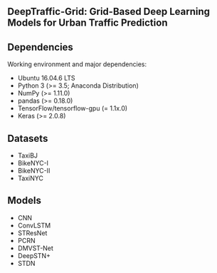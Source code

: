 ## DeepTraffic-Grid: Grid-Based Deep Learning Models for Urban Traffic Prediction

## Dependencies
Working environment and major dependencies:
* Ubuntu 16.04.6 LTS
* Python 3 (>= 3.5; Anaconda Distribution)
* NumPy (>= 1.11.0)
* pandas (>= 0.18.0)
* TensorFlow/tensorflow-gpu (= 1.1x.0)
* Keras (>= 2.0.8)

## Datasets
* TaxiBJ
* BikeNYC-I
* BikeNYC-II
* TaxiNYC

## Models
* CNN
* ConvLSTM
* STResNet
* PCRN
* DMVST-Net
* DeepSTN+
* STDN
